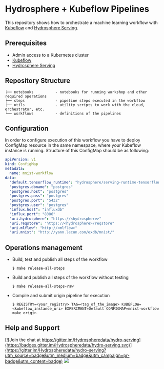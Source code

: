 # Hydrosphere + Kubeflow Pipelines 

This repository shows how to orchestrate a machine learning workflow with [Kubeflow](https://www.kubeflow.org/) and [Hydrosphere Serving](https://hydrosphere.io/serving/).

## Prerequisites

- Admin access to a Kubernetes cluster
- [Kubeflow](https://www.kubeflow.org/docs/started/getting-started/)
- [Hydrosphere Serving](https://hydrosphere.io/serving-docs/installation.html#kubernetes)

## Repository Structure

```
├── notebooks          - notebooks for running workshop and other required operations
├── steps              - pipeline steps executed in the workflow 
├── utils              - utility scripts to work with the cloud, orchestrator, etc.
└── workflows          - definitions of the pipelines
```

## Configuration

In order to configure execution of this workflow you have to deploy ConfigMap resource in the same namespace, where your Kubeflow instance is running. Structure of this ConfigMap should be as following:

```yaml
apiVersion: v1
kind: ConfigMap
metadata:
  name: mnist-workflow
data:
  "default.tensorflow_runtime": "hydrosphere/serving-runtime-tensorflow-1.13.1:dev"
  "postgres.dbname": "postgres"
  "postgres.host": "postgres"
  "postgres.pass": "postgres"
  "postgres.port": "5432"
  "postgres.user": "postgres"
  "influx.host": "influxdb"
  "influx.port": "8086"
  "uri.hydrosphere": "https://<hydrosphere>"
  "uri.reqstore": "https://<hydrosphere>/reqstore"
  "uri.mlflow": "http://<mlflow>"
  "uri.mnist": "http://yann.lecun.com/exdb/mnist/"
```

## Operations management

* Build, test and publish all steps of the workflow
    ```
    $ make release-all-steps
    ```
* Build and publish all steps of the workflow without testing
    ```
    $ make release-all-steps-raw
    ```
* Compile and submit origin pipeline for execution
    ```
    $ REGISTRY=<your_registry> TAG=<tag_of_the_image> KUBEFLOW=<kubeflow_instance_uri> EXPERIMENT=Default CONFIGMAP=mnist-workflow make origin
    ```

## Help and Support
[![Join the chat at https://gitter.im/Hydrospheredata/hydro-serving](https://badges.gitter.im/Hydrospheredata/hydro-serving.svg)](https://gitter.im/Hydrospheredata/hydro-serving?utm_source=badge&utm_medium=badge&utm_campaign=pr-badge&utm_content=badge)
[![](https://img.shields.io/badge/documentation-latest-af1a97.svg)](https://hydrosphere.io/serving-docs/) 

